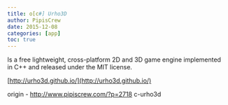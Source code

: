 ```yaml
---
title: o[c#] Urho3D
author: PipisCrew
date: 2015-12-08
categories: [app]
toc: true
---
```


Is a free lightweight, cross-platform 2D and 3D game engine implemented in C++ and released under the MIT license.

[http://urho3d.github.io/](http://urho3d.github.io/)

origin - http://www.pipiscrew.com/?p=2718 c-urho3d